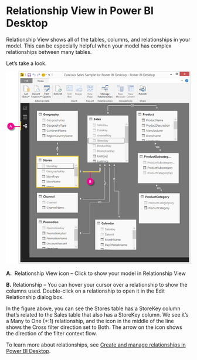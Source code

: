 ﻿<properties
   pageTitle="Relationship View in Power BI Desktop"
   description="Relationship View in Power BI Desktop"
   services="powerbi"
   documentationCenter=""
   authors="davidiseminger"
   manager="mblythe"
   editor=""
   tags=""/>

<tags
   ms.service="powerbi"
   ms.devlang="NA"
   ms.topic="article"
   ms.tgt_pltfrm="NA"
   ms.workload="powerbi"
   ms.date="11/06/2015"
   ms.author="davidi"/>
# Relationship View in Power BI Desktop

Relationship View shows all of the tables, columns, and relationships in your model. This can be especially helpful when your model has complex relationships between many tables.

Let’s take a look.

![](media/powerbi-desktop-relationship-view/RelationshipView_FullScreen.png)

**A.**  Relationship View icon – Click to show your model in Relationship View

**B.** Relationship – You can hover your cursor over a relationship to show the columns used. Double-click on a relationship to open it in the Edit Relationship dialog box. 

In the figure above, you can see the Stores table has a StoreKey column that’s related to the Sales table that also has a StoreKey column. We see it’s a Many to One (\*:1) relationship, and the icon in the middle of the line shows the Cross filter direction set to Both. The arrow on the icon shows the direction of the filter context flow.

To learn more about relationships, see [Create and manage relationships in Power BI Desktop](powerbi-desktop-create-and-manage-relationships.md).

